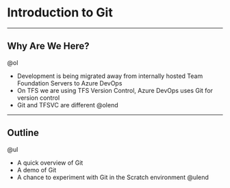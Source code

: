 # Introduction to Git

---

## Why Are We Here?

@ol
- Development is being migrated away from internally hosted Team Foundation Servers to Azure DevOps
- On TFS we are using TFS Version Control, Azure DevOps uses Git for version control
- Git and TFSVC are different
@olend

---

## Outline

@ul
- A quick overview of Git
- A demo of Git
- A chance to experiment with Git in the Scratch environment
@ulend


